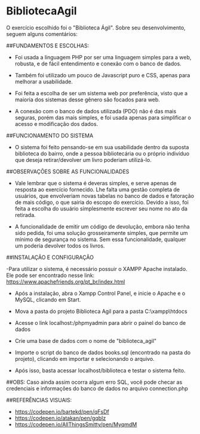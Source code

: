# BibliotecaAgil

O exercício escolhido foi o "Biblioteca Ágil". Sobre seu desenvolvimento, seguem alguns comentários:


##FUNDAMENTOS E ESCOLHAS:

- Foi usada a linguagem PHP por ser uma linguagem simples para a web, robusta, e de fácil entendimento e conexão com o banco de dados.

- Também foi utilizado um pouco de Javascript puro e CSS, apenas para melhorar a usabilidade.

- Foi feita a escolha de ser um sistema web por preferência, visto que a maioria dos sistemas desse gênero são focados para web.

- A conexão com o banco de dados utilizada (PDO) não é das mais seguras, porém das mais simples, e foi usada apenas para simplificar 
o acesso e modificação dos dados.


##FUNCIONAMENTO DO SISTEMA

- O sistema foi feito pensando-se em sua usabilidade dentro da suposta biblioteca do bairro, onde a pessoa bibliotecária ou o próprio 
indivíduo que deseja retirar/devolver um livro poderiam utilizá-lo.


##OBSERVAÇÕES SOBRE AS FUNCIONALIDADES

- Vale lembrar que o sistema é deveras simples, e serve apenas de resposta ao exercício fornecido. Lhe falta uma gestão completa de 
usuários, que envolveriam novas tabelas no banco de dados e fatoração de mais código, o que sairia do escopo do exercício. Devido a isso,
foi feita a escolha do usuário simplesmente escrever seu nome no ato da retirada.

- A funcionalidade de emitir um código de devolução, embora não tenha sido pedida, foi uma solução grosseiramente simples, que permite 
um mínimo de segurança no sistema. Sem essa funcionalidade, qualquer um poderia devolver todos os livros.


##INSTALAÇÃO E CONFIGURAÇÃO

-Para utilizar o sistema, é necessário possuir o XAMPP Apache instalado. Ele pode ser encontrado nesse link: 
https://www.apachefriends.org/pt_br/index.html

- Após a instalação, abra o Xampp Control Panel, e inicie o Apache e o MySQL, clicando em Start.

- Mova a pasta do projeto Biblioteca Agil para a pasta C:\xampp\htdocs

- Acesse o link localhost:/phpmyadmin para abrir o painel do banco de dados

- Crie uma base de dados com o nome de "biblioteca_agil"

- Importe o script do banco de dados books.sql (encontrado na pasta do projeto), clicando em importar e selecionando o arquivo.

- Após isso, basta acessar localhost/biblioteca e testar o sistema feito.

##OBS: Caso ainda assim ocorra algum erro SQL, você pode checar as credenciais e informações do banco de dados no arquivo connection.php

##REFERÊNCIAS VISUAIS:

- https://codepen.io/bartekd/pen/qFsDf
- https://codepen.io/atakan/pen/gqbIz
- https://codepen.io/AllThingsSmitty/pen/MyqmdM
